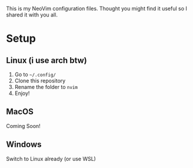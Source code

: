 This is my NeoVim configuration files. Thought you might find it useful so I shared it with you all.

# Setup


## Linux (i use arch btw)


1. Go to `~/.config/`
2. Clone this repository
3. Rename the folder to `nvim`
4. Enjoy!

## MacOS

Coming Soon!


## Windows

Switch to Linux already (or use WSL)
